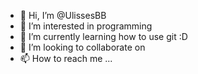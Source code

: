 - 👋 Hi, I’m @UlissesBB
- 👀 I’m interested in programming
- 🌱 I’m currently learning how to use git :D
- 💞️ I’m looking to collaborate on 
- 📫 How to reach me ...

<!---
UlissesBB/UlissesBB is a ✨ special ✨ repository because its `README.md` (this file) appears on your GitHub profile.
You can click the Preview link to take a look at your changes.
--->
